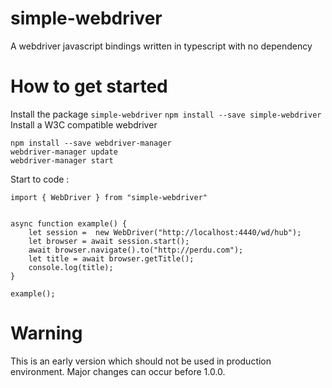 # simple-webdriver
A webdriver javascript bindings written in typescript with no dependency

# How to get started
Install the package ```simple-webdriver```
```npm install --save simple-webdriver```
Install a W3C compatible webdriver
```
npm install --save webdriver-manager
webdriver-manager update
webdriver-manager start
```

Start to code :

```
import { WebDriver } from "simple-webdriver"


async function example() {
    let session =  new WebDriver("http://localhost:4440/wd/hub");
    let browser = await session.start();
    await browser.navigate().to("http://perdu.com");
    let title = await browser.getTitle();
    console.log(title);
} 

example();

```

# Warning
This is an early version which should not be used in production environment. Major changes can occur before 1.0.0.
